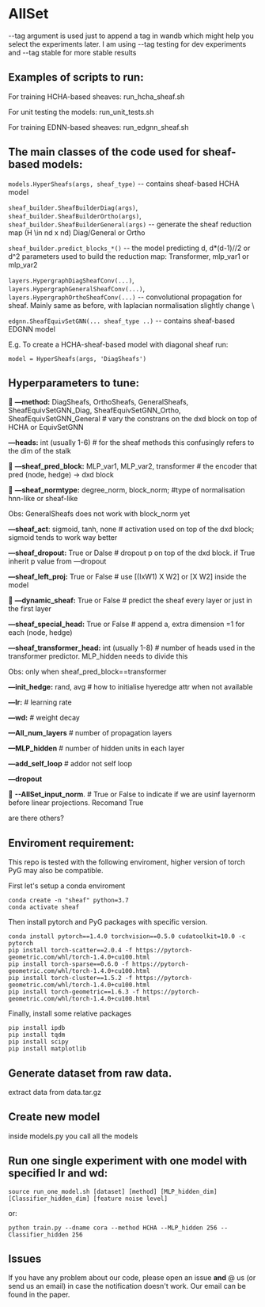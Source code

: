 # AllSet

 --tag argument is used just to append a tag in wandb which might help you select the experiments later.
 I am using  --tag testing for dev experiments and  --tag stable for more stable results

## Examples of scripts to run:
For training HCHA-based sheaves: run_hcha_sheaf.sh

For unit testing the models: run_unit_tests.sh

For training EDNN-based sheaves: run_edgnn_sheaf.sh


## The main classes of the code used for sheaf-based models:

`models.HyperSheafs(args, sheaf_type)` -- contains sheaf-based HCHA model  

`sheaf_builder.SheafBuilderDiag(args)`, `sheaf_builder.SheafBuilderOrtho(args)`, `sheaf_builder.SheafBuilderGeneral(args)` -- generate the sheaf reduction map (H \in nd x nd) Diag/General or Ortho 

`sheaf_builder.predict_blocks_*()` -- the model predicting d, d*(d-1)//2 or d^2 parameters used to build the reduction map: Transformer, mlp_var1 or mlp_var2 

`layers.HypergraphDiagSheafConv(...)`, `layers.HypergraphGeneralSheafConv(...)`, `layers.HypergraphOrthoSheafConv(...)` -- convolutional propagation for sheaf. Mainly same as before, with laplacian normalisation slightly change \\

`edgnn.SheafEquivSetGNN(... sheaf_type ..)` -- contains sheaf-based EDGNN model  

E.g. To create a HCHA-sheaf-based model with diagonal sheaf run:

```
model = HyperSheafs(args, 'DiagSheafs')
```


## Hyperparameters to tune:
🔆 **—method:** DiagSheafs, OrthoSheafs, GeneralSheafs, SheafEquivSetGNN_Diag, SheafEquivSetGNN_Ortho, SheafEquivSetGNN_General           # vary the constrans on the dxd block on top of HCHA or EquivSetGNN 

**—heads:** int (usually 1-6)          # for the sheaf methods this confusingly refers to the dim of the stalk

🔆 **—sheaf_pred_block:** MLP_var1, MLP_var2, transformer          # the encoder that pred (node, hedge) → dxd block

🔆 **—sheaf_normtype:** degree_norm, block_norm;           #type of normalisation hnn-like or sheaf-like

Obs: GeneralSheafs does not work with block_norm yet

**—sheaf_act**: sigmoid, tanh, none          # activation used on top of the dxd block; sigmoid tends to work way better

**—sheaf_dropout:** True or Dalse         # dropout p on top of the dxd block. if True inherit p value from —dropout

**—sheaf_left_proj:** True or False          # use [(IxW1) X W2] or [X W2] inside the model 

🔆 **—dynamic_sheaf:** True or False          # predict the sheaf every layer or just in the first layer

**—sheaf_special_head:** True or False          # append a, extra dimension =1 for each (node, hedge)

**—sheaf_transformer_head:** int (usually 1-8)          # number of heads used in the transformer predictor. MLP_hidden needs to divide this

Obs: only when sheaf_pred_block==transformer

**—init_hedge:** rand, avg          # how to initialise hyeredge attr when not available

**—lr:**          # learning rate

**—wd:**          # weight decay

**—All_num_layers**          # number of propagation layers

**—MLP_hidden**          # number of hidden units in each layer

**—add_self_loop**          # addor not self loop

**—dropout**

🔆 **--AllSet_input_norm**.     # True or False to indicate if we are usinf layernorm before linear projections. Recomand True 

are there others?

## Enviroment requirement:
This repo is tested with the following enviroment, higher version of torch PyG may also be compatible. 

First let's setup a conda enviroment
```
conda create -n "sheaf" python=3.7
conda activate sheaf
```

Then install pytorch and PyG packages with specific version.
```
conda install pytorch==1.4.0 torchvision==0.5.0 cudatoolkit=10.0 -c pytorch
pip install torch-scatter==2.0.4 -f https://pytorch-geometric.com/whl/torch-1.4.0+cu100.html
pip install torch-sparse==0.6.0 -f https://pytorch-geometric.com/whl/torch-1.4.0+cu100.html
pip install torch-cluster==1.5.2 -f https://pytorch-geometric.com/whl/torch-1.4.0+cu100.html
pip install torch-geometric==1.6.3 -f https://pytorch-geometric.com/whl/torch-1.4.0+cu100.html
```
Finally, install some relative packages

```
pip install ipdb
pip install tqdm
pip install scipy
pip install matplotlib
```

## Generate dataset from raw data.

extract data from data.tar.gz 

## Create new model

inside models.py you call all the models

## Run one single experiment with one model with specified lr and wd: 
```
source run_one_model.sh [dataset] [method] [MLP_hidden_dim] [Classifier_hidden_dim] [feature noise level]
```

or:

```
python train.py --dname cora --method HCHA --MLP_hidden 256 --Classifier_hidden 256
```


## Issues
If you have any problem about our code, please open an issue **and** @ us (or send us an email) in case the notification doesn't work. Our email can be found in the paper.



